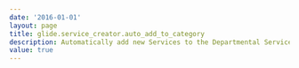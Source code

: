 ```yaml
---
date: '2016-01-01'
layout: page
title: glide.service_creator.auto_add_to_category
description: Automatically add new Services to the Departmental Services category (in addition to the Department or Group-specific category) 
value: true 
---
```

